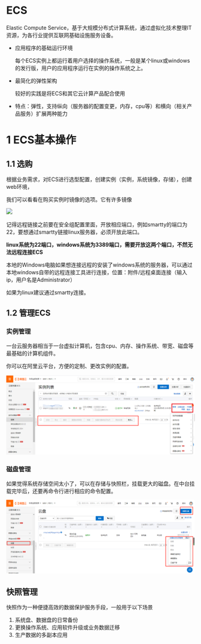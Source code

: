 # ECS

Elastic Compute Service，基于大规模分布式计算系统，通过虚拟化技术整理IT资源，为各行业提供互联网基础设施服务设备。

- 应用程序的基础运行环境

  每个ECS实例上都运行着用户选择的操作系统，一般是某个linux或windows的发行版，用户的应用程序运行在实例的操作系统之上。

- 最简化的弹性架构

  较好的实践是将ECS和其它云计算产品配合使用

- 特点：弹性，支持纵向（服务器的配置变更，内存，cpu等）和横向（相关产品服务）扩展两种能力

# 1 ECS基本操作

## 1.1 选购

根据业务需求，对ECS进行选型配置，创建实例（实例，系统镜像，存储），创建web环境，

我们可以看看在购买实例时镜像的选项。它有许多镜像

![](E:/gitRepository/daily/linux/legend/ecsios.png)

记得远程链接之前要在安全组配置里面，开放相应端口，例如smartty的端口为22，要想通过smartty链接linux服务器，必须开放此端口。

**linux系统为22端口，windows系统为3389端口，需要开放这两个端口，不然无法远程连接ECS**

本地的Windows电脑如果想连接远程的安装了windows系统的服务器，可以通过本地windows自带的远程连接工具进行连接，位置：附件/远程桌面连接（输入ip，用户名是Administrator）

如果为linux建议通过smartty连接。

## 1.2 管理ECS

### 实例管理

一台云服务器相当于一台虚拟计算机，包含cpu、内存、操作系统、带宽、磁盘等最基础的计算机组件。

你可以在阿里云平台，方便的定制、更改实例的配置。

![管理实例ecs.png](legend/管理实例ecs.png)



### 磁盘管理

如果觉得系统存储空间太小了，可以在存储与快照栏，挂载更大的磁盘。在中台挂载完毕后，还要再命令行进行相应的命令配置。

![磁盘管理.png](legend/磁盘管理.png)

## 快照管理

快照作为一种便捷高效的数据保护服务手段，一般用于以下场景

1. 系统盘、数据盘的日常备份
2. 更换操作系统、应用软件升级或业务数据迁移
3. 生产数据的多副本应用